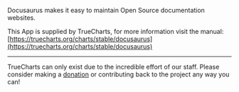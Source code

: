 Docusaurus makes it easy to maintain Open Source documentation websites.

This App is supplied by TrueCharts, for more information visit the manual: [https://truecharts.org/charts/stable/docusaurus](https://truecharts.org/charts/stable/docusaurus)

---

TrueCharts can only exist due to the incredible effort of our staff.
Please consider making a [donation](https://truecharts.org/about/sponsor) or contributing back to the project any way you can!

